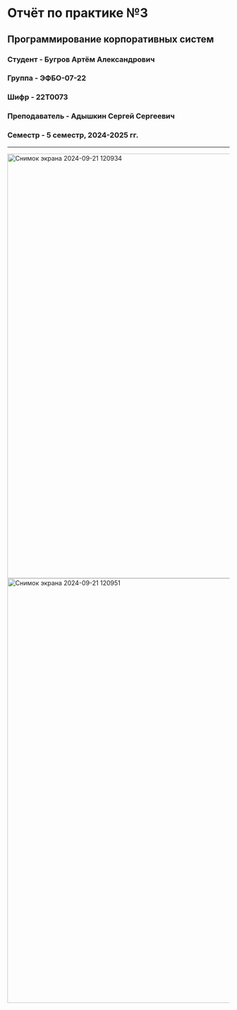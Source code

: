 # Отчёт по практике №3

## Программирование корпоративных систем

### Студент - **Бугров Артём Александрович**

### Группа - **ЭФБО-07-22**

### Шифр - **22Т0073**

### Преподаватель - **Адышкин Сергей Сергеевич**

### Семестр - 5 семестр, 2024-2025 гг.

---


<img width="960" alt="Снимок экрана 2024-09-21 120934" src="https://github.com/user-attachments/assets/d1ee9416-47ae-4011-ad37-17a83c9e5e3f">
<img width="960" alt="Снимок экрана 2024-09-21 120951" src="https://github.com/user-attachments/assets/7b2d5c3e-3602-4b57-8847-a06ccebcc8fc">
